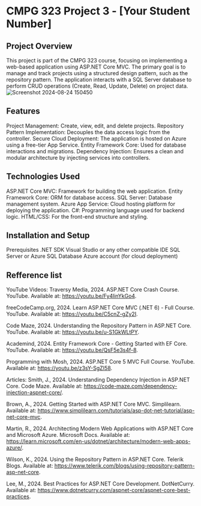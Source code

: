 # CMPG 323 Project 3 - [Your Student Number]
## Project Overview
This project is part of the CMPG 323 course, focusing on implementing a web-based application using ASP.NET Core MVC. The primary goal is to manage and track projects using a structured design pattern, such as the repository pattern. The application interacts with a SQL Server database to perform CRUD operations (Create, Read, Update, Delete) on project data.
![Screenshot 2024-08-24 150450](https://github.com/user-attachments/assets/f9067f26-079c-4d17-a764-2a8515004f63)
## Features
Project Management: Create, view, edit, and delete projects.
Repository Pattern Implementation: Decouples the data access logic from the controller.
Secure Cloud Deployment: The application is hosted on Azure using a free-tier App Service.
Entity Framework Core: Used for database interactions and migrations.
Dependency Injection: Ensures a clean and modular architecture by injecting services into controllers.
## Technologies Used
ASP.NET Core MVC: Framework for building the web application.
Entity Framework Core: ORM for database access.
SQL Server: Database management system.
Azure App Service: Cloud hosting platform for deploying the application.
C#: Programming language used for backend logic.
HTML/CSS: For the front-end structure and styling.
## Installation and Setup
Prerequisites
.NET SDK
Visual Studio or any other compatible IDE
SQL Server or Azure SQL Database
Azure account (for cloud deployment)
## Refference list 
YouTube Videos:
Traversy Media, 2024. ASP.NET Core Crash Course. YouTube. Available at: https://youtu.be/Fy4linYkGo4.

freeCodeCamp.org, 2024. Learn ASP.NET Core MVC (.NET 6) - Full Course. YouTube. Available at: https://youtu.be/C5cnZ-gZy2I.

Code Maze, 2024. Understanding the Repository Pattern in ASP.NET Core. YouTube. Available at: https://youtu.be/u-S1GkWLtPY.

Academind, 2024. Entity Framework Core - Getting Started with EF Core. YouTube. Available at: https://youtu.be/QsF5e3s4f-8.

Programming with Mosh, 2024. ASP.NET Core 5 MVC Full Course. YouTube. Available at: https://youtu.be/z3sY-SgZI58.

Articles:
Smith, J., 2024. Understanding Dependency Injection in ASP.NET Core. Code Maze. Available at: https://code-maze.com/dependency-injection-aspnet-core/.

Brown, A., 2024. Getting Started with ASP.NET Core MVC. Simplilearn. Available at: https://www.simplilearn.com/tutorials/asp-dot-net-tutorial/asp-net-core-mvc.

Martin, R., 2024. Architecting Modern Web Applications with ASP.NET Core and Microsoft Azure. Microsoft Docs. Available at: https://learn.microsoft.com/en-us/dotnet/architecture/modern-web-apps-azure/.

Wilson, K., 2024. Using the Repository Pattern in ASP.NET Core. Telerik Blogs. Available at: https://www.telerik.com/blogs/using-repository-pattern-asp-net-core.

Lee, M., 2024. Best Practices for ASP.NET Core Development. DotNetCurry. Available at: https://www.dotnetcurry.com/aspnet-core/aspnet-core-best-practices.
